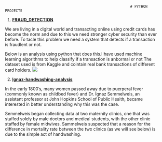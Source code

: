                                                               # PYTHON PROJECTS
                                                              
1. [**FRAUD_DETECTION**](https://github.com/karennjoki/FRAUD_DETECTION/blob/main/My%20project_fraud%20detection.ipynb)

We are living in a digital world and transacting online using credit cards has become the norm and due to this we need stronger cyber security than ever before.
To tacle this problem we need a system that detects if a transaction is fraudlent or not.

Below is an analysis using python that does this.I have used machine learning algorithms to help classify if a transaction is anbormal or not
The dataset used is from Kaggle and cointain real bank transactions of different card holders.
![](https://github.com/karennjoki/Portfolio/blob/main/images/credit%20card.jpg)

2. [**Ignaz-handwashing-analysis**](https://github.com/karennjoki/Ignaz-handwashing-analysis/blob/main/Ignaz%20Handwashing%20Project-checkpoint.ipynb)

In the early 1800’s, many women passed away due to puerperal fever (commonly known as childbed fever) and Dr. Ignaz Semmelweis, an assistant professor at John Hopkins 
School of Public Health, became interested in better understanding why this was the case.

Semmelweis began collecting data at two maternity clinics, one that was staffed solely by male doctors and medical students, with the other clinic staffed by female
midwives. Sammelweis suspected that a reason for the difference in mortality rate between the two clinics (as we will see below) is due to the simple act of 
handwashing.
